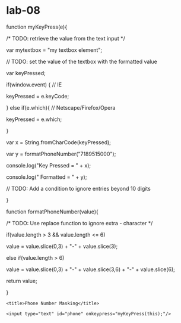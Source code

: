# lab-08

function myKeyPress(e){

/* TODO: retrieve the value from the text input */

var mytextbox = "my textbox element";

// TODO: set the value of the textbox with the formatted value

var keyPressed;

if(window.event) { // IE

keyPressed = e.keyCode;

} else if(e.which){ // Netscape/Firefox/Opera

keyPressed = e.which;

}

var x = String.fromCharCode(keyPressed);

var y = formatPhoneNumber("7189515000");

console.log("Key Pressed = " + x);

console.log(" Formatted = " + y);

// TODO: Add a condition to ignore entries beyond 10 digits

}

function formatPhoneNumber(value){

/* TODO: Use replace function to ignore extra - character */

if(value.length > 3 && value.length <= 6)

value = value.slice(0,3) + "-" + value.slice(3);

else if(value.length > 6)

value = value.slice(0,3) + "-" + value.slice(3,6) + "-" + value.slice(6);

return value;

}


<!DOCTYPE htm1l>

<html>

<head>

    <title>Phone Number Masking</title>

</head>

<body>

    <input type="text" id="phone" onkeypress="myKeyPress(this);"/>

</body>

<script>

    function myKeyPress(e){

        /* TODO: retrieve the value from the text input */

        var mytextbox = document.getElementById('phone').value

        // TODO: set the value of the textbox with the formatted value

        var keyPressed;

        if (window.event) { // IE

            keyPressed = e.keyCode;

        } else if (e.which) { // Netscape/Firefox/Opera

            keyPressed = e.which;

        }

        var x = String.fromCharCode(keyPressed);

        var y = formatPhoneNumber(mytextbox);

        console.log("Key Pressed = " + x);

        console.log(" Formatted = " + y);

        // TODO: Add a condition to ignore entries beyond 10 digits

        if (y.length>11){

            document.getElementById('phone').value = y.slice(0, 12)//only first 12 including hypens

            event.preventDefault(); //not accepting any more characters

        }else{

            document.getElementById('phone').value = y

        }

    }

    function formatPhoneNumber(value) {

        /* TODO: Use replace function to ignore extra - character */

        //splitting the values after 3 and 7 characters

        if(value.length == 3){

            value = value.slice(0, 3) + "-";

        }else if (value.length > 4 && value.length < 7){

            value = value.slice(0, 3) + "-" + value.slice(4);

        }else if (value.length == 7){

            value = value.slice(0, 3) + "-" + value.slice(4, 7) + "-";

        }else if (value.length > 7){

            value = value.slice(0, 3) + "-" + value.slice(4, 7) + "-" + value.slice(8);

        }

        return value;

    }

</script>

</html>
